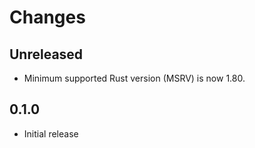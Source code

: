 # Changes

## Unreleased

- Minimum supported Rust version (MSRV) is now 1.80.

## 0.1.0

- Initial release
